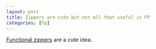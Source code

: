 ```yaml
---
layout: post
title: Zippers are cute but not all that useful in FP
categories: [fp]
---
```


[Functional zippers](http://www.haskell.org/haskellwiki/Zipper) are a cute idea.

